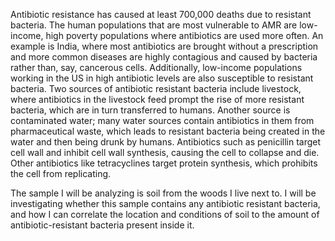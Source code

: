 Antibiotic resistance has caused at least 700,000 deaths due to resistant bacteria. The human populations that are most vulnerable to AMR are low-income, high poverty populations where antibiotics are used more often. An example is India, where most antibiotics are brought without a prescription and more common diseases are highly contagious and caused by bacteria rather than, say, cancerous cells. Additionally, low-income populations working in the US in high antibiotic levels are also susceptible to resistant bacteria. Two sources of antibiotic resistant bacteria include livestock, where antibiotics in the livestock feed prompt the rise of more resistant bacteria, which are in turn transferred to humans. Another source is contaminated water; many water sources contain antibiotics in them from pharmaceutical waste, which leads to resistant bacteria being created in the water and then being drunk by humans. Antibiotics such as penicillin target cell wall and inhibit cell wall synthesis, causing the cell to collapse and die. Other antibiotics like tetracyclines target protein synthesis, which prohibits the cell from replicating.

The sample I will be analyzing is soil from the woods I live next to. I will be investigating whether this sample contains any antibiotic resistant bacteria, and how I can correlate the location and conditions of soil to the amount of antibiotic-resistant bacteria present inside it. 

